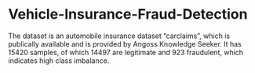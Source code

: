 # Vehicle-Insurance-Fraud-Detection
The dataset is an automobile insurance dataset “carclaims”, which is publically available and is provided by Angoss Knowledge Seeker. It has 15420 samples, of which 14497 are legitimate and 923 fraudulent, which indicates high class imbalance.
